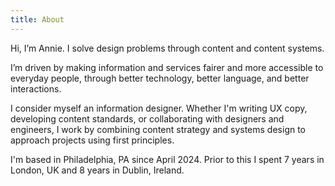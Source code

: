 ```yaml
---
title: About
---
```


<link rel="stylesheet" href="style.css">

Hi, I’m Annie. I solve design problems through content and content systems.

I’m driven by making information and services fairer and more accessible to everyday people, through better technology, better language, and better interactions.

I consider myself an information designer. Whether I'm writing UX copy, developing content standards, or collaborating with designers and engineers, I work by combining content strategy and systems design to approach projects using first principles.

I'm based in Philadelphia, PA since April 2024. Prior to this I spent 7 years in London, UK and 8 years in Dublin, Ireland.

